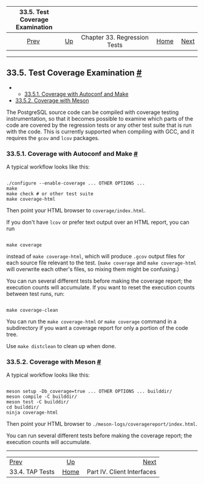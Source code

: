 

|       33.5. Test Coverage Examination       |                                                   |                              |                                                       |                                                              |
| :-----------------------------------------: | :------------------------------------------------ | :--------------------------: | ----------------------------------------------------: | -----------------------------------------------------------: |
| [Prev](regress-tap.html "33.4. TAP Tests")  | [Up](regress.html "Chapter 33. Regression Tests") | Chapter 33. Regression Tests | [Home](index.html "PostgreSQL 17devel Documentation") |  [Next](client-interfaces.html "Part IV. Client Interfaces") |

***

## 33.5. Test Coverage Examination [#](#REGRESS-COVERAGE)

  * *   [33.5.1. Coverage with Autoconf and Make](regress-coverage.html#REGRESS-COVERAGE-CONFIGURE)
  * [33.5.2. Coverage with Meson](regress-coverage.html#REGRESS-COVERAGE-MESON)

The PostgreSQL source code can be compiled with coverage testing instrumentation, so that it becomes possible to examine which parts of the code are covered by the regression tests or any other test suite that is run with the code. This is currently supported when compiling with GCC, and it requires the `gcov` and `lcov` packages.

### 33.5.1. Coverage with Autoconf and Make [#](#REGRESS-COVERAGE-CONFIGURE)

A typical workflow looks like this:

```

./configure --enable-coverage ... OTHER OPTIONS ...
make
make check # or other test suite
make coverage-html
```

Then point your HTML browser to `coverage/index.html`.

If you don't have `lcov` or prefer text output over an HTML report, you can run

```

make coverage
```

instead of `make coverage-html`, which will produce `.gcov` output files for each source file relevant to the test. (`make coverage` and `make coverage-html` will overwrite each other's files, so mixing them might be confusing.)

You can run several different tests before making the coverage report; the execution counts will accumulate. If you want to reset the execution counts between test runs, run:

```

make coverage-clean
```

You can run the `make coverage-html` or `make coverage` command in a subdirectory if you want a coverage report for only a portion of the code tree.

Use `make distclean` to clean up when done.

### 33.5.2. Coverage with Meson [#](#REGRESS-COVERAGE-MESON)

A typical workflow looks like this:

```

meson setup -Db_coverage=true ... OTHER OPTIONS ... builddir/
meson compile -C builddir/
meson test -C builddir/
cd builddir/
ninja coverage-html
```

Then point your HTML browser to `./meson-logs/coveragereport/index.html`.

You can run several different tests before making the coverage report; the execution counts will accumulate.

***

|                                             |                                                       |                                                              |
| :------------------------------------------ | :---------------------------------------------------: | -----------------------------------------------------------: |
| [Prev](regress-tap.html "33.4. TAP Tests")  |   [Up](regress.html "Chapter 33. Regression Tests")   |  [Next](client-interfaces.html "Part IV. Client Interfaces") |
| 33.4. TAP Tests                             | [Home](index.html "PostgreSQL 17devel Documentation") |                                   Part IV. Client Interfaces |
